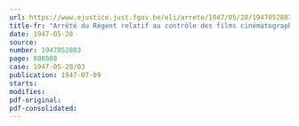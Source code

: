 ```yaml
---
url: https://www.ejustice.just.fgov.be/eli/arrete/1947/05/28/1947052803/justel
title-fr: "Arrêté du Régent relatif au contrôle des films cinématographiques"
date: 1947-05-28
source:
number: 1947052803
page: 888888
case: 1947-05-28/03
publication: 1947-07-09
starts:
modifies:
pdf-original:
pdf-consolidated:
---
```


